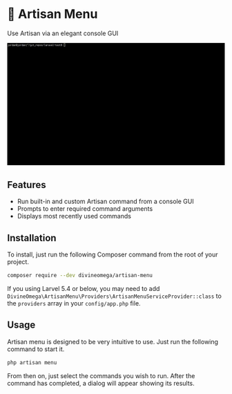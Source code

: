 # 📝 Artisan Menu

Use Artisan via an elegant console GUI

<p align="center">
    <img src="assets/images/artisan-menu.gif">
</p>

## Features

* Run built-in and custom Artisan command from a console GUI
* Prompts to enter required command arguments
* Displays most recently used commands

## Installation

To install, just run the following Composer command from the root of your project.

```bash
composer require --dev divineomega/artisan-menu
```

If you using Larvel 5.4 or below, you may need to add `DivineOmega\ArtisanMenu\Providers\ArtisanMenuServiceProvider::class` to the `providers` array in your `config/app.php` file.


## Usage

Artisan menu is designed to be very intuitive to use. Just run the following 
command to start it.

```bash
php artisan menu
```

From then on, just select the commands you wish to run. After the command
has completed, a dialog will appear showing its results.
